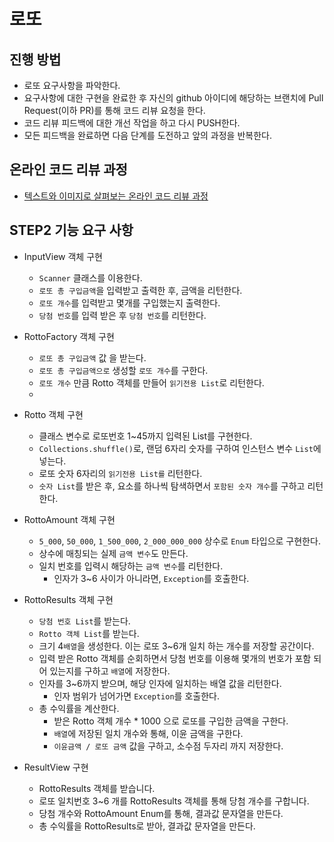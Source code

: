 # 로또
## 진행 방법
* 로또 요구사항을 파악한다.
* 요구사항에 대한 구현을 완료한 후 자신의 github 아이디에 해당하는 브랜치에 Pull Request(이하 PR)를 통해 코드 리뷰 요청을 한다.
* 코드 리뷰 피드백에 대한 개선 작업을 하고 다시 PUSH한다.
* 모든 피드백을 완료하면 다음 단계를 도전하고 앞의 과정을 반복한다.

## 온라인 코드 리뷰 과정
* [텍스트와 이미지로 살펴보는 온라인 코드 리뷰 과정](https://github.com/next-step/nextstep-docs/tree/master/codereview)

## STEP2 기능 요구 사항
 - InputView 객체 구현
   - `Scanner` 클래스를 이용한다.
   - `로또 총 구입금액`을 입력받고 출력한 후, 금액을 리턴한다.
   - `로또 개수`를 입력받고 몇개를 구입했는지 출력한다.
   - `당첨 번호`를 입력 받은 후 `당첨 번호`를 리턴한다.
   
 - RottoFactory 객체 구현
   - `로또 총 구입금액` 값 을 받는다.
   - `로또 총 구입금액으로` 생성할 `로또 개수`를 구한다.
   - `로또 개수` 만큼 Rotto 객체를 만들어 `읽기전용 List`로 리턴한다.
   - 
   
 - Rotto 객체 구현
   - 클래스 변수로 로또번호 1~45까지 입력된 List를 구현한다.
   - `Collections.shuffle()`로, 랜덤 6자리 숫자를 구하여 인스턴스 변수 `List`에 넣는다.
   - 로또 숫자 6자리의 `읽기전용 List를` 리턴한다.
   - `숫자 List`를 받은 후, 요소를 하나씩 탐색하면서 `포함된 숫자 개수`를 구하고 리턴한다.
   
 - RottoAmount 객체 구현
   - `5_000`, `50_000`, `1_500_000`, `2_000_000_000` 상수로 `Enum` 타입으로 구현한다.  
   - 상수에 매칭되는 실제 `금액 변수`도 만든다.
   - 일치 번호를 입력시 해당하는 `금액 변수`를 리턴한다.
     - 인자가 3~6 사이가 아니라면, `Exception`를 호출한다.
   
 - RottoResults 객체 구현
   - `당첨 번호 List`를 받는다.
   - `Rotto 객체 List`를 받는다. 
   - 크기 4`배열`을 생성한다. 이는 로또 3~6개 일치 하는 개수를 저장할 공간이다.
   - 입력 받은 Rotto 객체를 순회하면서 당첨 번호를 이용해 몇개의 번호가 포함 되어 있는지를 구하고 `배열`에 저장한다.
   - 인자를 3~6까지 받으며, 해당 인자에 일치하는 배열 값을 리턴한다.
     - 인자 범위가 넘어가면 `Exception`를 호출한다.
   - 총 수익률을 계산한다.
     - 받은 Rotto 객체 개수 * 1000 으로 로또를 구입한 금액을 구한다.
     - `배열`에 저장된 일치 개수와 통해, 이윤 금액을 구한다.
     - `이윤금액 / 로또 금액` 값을 구하고, 소수점 두자리 까지 저장한다.  
   
 - ResultView 구현
   - RottoResults 객체를 받습니다.
   - 로또 일치번호 3~6 개를 RottoResults 객체를 통해 당첨 개수를 구합니다.
   - 당첨 개수와 RottoAmount Enum를 통해, 결과값 문자열을 만든다.
   - 총 수익률을 RottoResults로 받아, 결과값 문자열을 만든다.